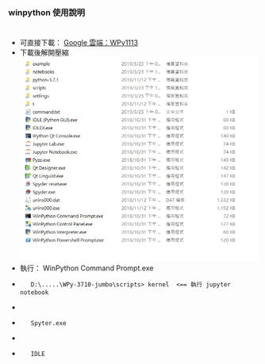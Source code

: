 ### winpython 使用說明
#
* 可直接下載： [Google 雲端：WPy1113](https://drive.google.com/open?id=1KoLkMRPrjQ207YSfmPrZFmiKUEiczzry)
* 下載後解開壓縮
![image](https://github.com/jumbokh/micropython_class/blob/master/winpython/winpython.JPG)
* 執行： WinPython Command Prompt.exe
*        D:\.....\WPy-3710-jumbo\scripts> kernel  <== 執行 jupyter notebook
*        
*        Spyter.exe
*
*        IDLE 

